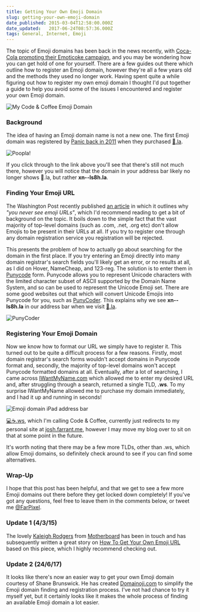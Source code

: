 ```yaml
---
title: Getting Your Own Emoji Domain
slug: getting-your-own-emoji-domain
date_published: 2015-03-04T12:58:00.000Z
date_updated:   2017-06-24T08:57:36.000Z
tags: General, Internet, Emoji
---
```


The topic of Emoji domains has been back in the news recently, with [Coca-Cola promoting their Emoticoke campaign](http://venturebeat.com/2015/02/19/coke-literally-brings-smiles-to-web-addresses-with-emoji-domain-names/), and you may be wondering how you can get hold of one for yourself. There are a few guides out there which outline how to register an Emoji domain, however they're all a few years old and the methods they used no longer work. Having spent quite a while figuring out how to register my own emoji domain I thought I'd put together a guide to help you avoid some of the issues I encountered and register your own Emoji domain.

![My Code & Coffee Emoji Domain](/blog/images/emoji-domain-ipad.png)

### Background

The idea of having an Emoji domain name is not a new one. The first Emoji domain was registered by [Panic back in 2011](http://www.panic.com/blog/the-worlds-first-emoji-domain/) when they purchased [💩.la](http://💩.la).

![Poopla!](/blog/images/emoji-domain-poopla.png)

If you click through to the link above you'll see that there's still not much there, however you will notice that the domain in your address bar likely no longer shows 💩.la, but rather **xn--ls8h.la**.

### Finding Your Emoji URL

The Washington Post recently published [an article](http://www.washingtonpost.com/news/the-intersect/wp/2015/02/23/the-surprisingly-complex-reason-you-never-see-emoji-urls/) in which it outlines why *"you never see emoji URLs"*, which I'd recommend reading to get a bit of background on the topic. It boils down to the simple fact that the vast majority of top-level domains (such as .com, .net, .org etc) don't allow Emojis to be present in their URLs at all. If you try to register one through any domain registration service you registration will be rejected.

This presents the problem of how to actually go about searching for the domain in the first place. If you try entering an Emoji directly into many domain registrar's search fields you'll likely get an error, or no results at all, as I did on Hover, NameCheap, and 123-reg. The solution is to enter them in [Punycode](http://en.wikipedia.org/wiki/Punycode) form. Punycode allows you to represent Unicode characters with the limited character subset of ASCII supported by the Domain Name System, and so can be used to represent the Unicode Emoji set. There are some good websites out that which will convert Unicode Emojis into Punycode for you, such as [PunyCoder](http://www.punycoder.com/). This explains why we see **xn--ls8h.la** in our address bar when we visit [💩.la](http://💩.la).

![PunyCoder](/blog/images/emoji-domain-punycoder.png)

### Registering Your Emoji Domain

Now we know how to format our URL we simply have to register it. This turned out to be quite a difficult process for a few reasons. Firstly, most domain registrar's search forms wouldn't accept domains in Punycode format and, secondly, the majority of top-level domains won't accept Punycode formatted domains at all. Eventually, after a lot of searching, I came across [IWantMyName.com](https://iwantmyname.com/) which allowed me to enter my desired URL and, after struggling through a search, returned a single TLD, **.ws**. To my surprise IWantMyName allowed me to purchase my domain immediately, and I had it up and running in seconds!

![Emoji domain iPad address bar](/blog/images/emoji-domain-ipad-zoom.png)

[💻☕.ws](http://xn--53hx230o.ws), which I'm calling Code & Coffee, currently just redirects to my personal site at [josh.farrant.me](http://josh.farrant.me), however I may move my blog over to sit on that at some point in the future.

It's worth noting that there may be a few more TLDs, other than .ws, which allow Emoji domains, so definitely check around to see if you can find some alternatives.

### Wrap-Up

I hope that this post has been helpful, and that we get to see a few more Emoji domains out there before they get locked down completely! If you've got any questions, feel free to leave them in the comments below, or tweet me [@FarPixel](http://www.twitter.com/farpixel).

### Update 1 (4/3/15)

The lovely [Kaleigh Rodgers](http://kaleighrogers.com/) from [Motherboard](http://motherboard.vice.com) has been in touch and has subsequently written a great story on [How To Get Your Own Emoji URL](http://motherboard.vice.com/read/i-want-that-hair-flip-girl) based on this piece, which I highly recommend checking out.

### Update 2 (24/6/17)

It looks like there's now an easier way to get your own Emoji domain courtesy of Shane Brunswick. He has created [Domainoji.com](https://domainoji.com/) to simplify the Emoji domain finding and registration process. I've not had chance to try it myself yet, but it certainly looks like it makes the whole process of finding an available Emoji domain a lot easier.